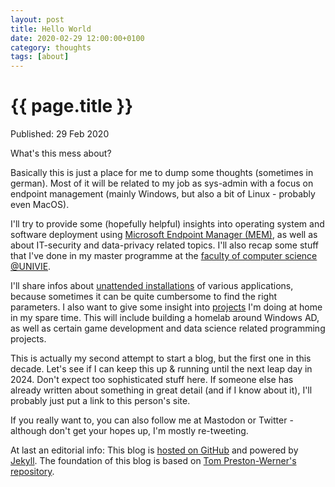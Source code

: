 ```yaml
---
layout: post
title: Hello World
date: 2020-02-29 12:00:00+0100
category: thoughts
tags: [about]
---
```


{{ page.title }}
================

<p class="meta">Published: 29 Feb 2020</p>

What's this mess about?

Basically this is just a place for me to dump some thoughts (sometimes in german). Most of it will be related to my job as sys-admin with a focus on endpoint management (mainly Windows, but also a bit of Linux - probably even MacOS).

I'll try to provide some (hopefully helpful) insights into operating system and software deployment using [Microsoft Endpoint Manager (MEM)](https://www.microsoft.com/en-us/microsoft-365/microsoft-endpoint-manager), as well as about IT-security and data-privacy related topics. I'll also recap some stuff that I've done in my master programme at the [faculty of computer science @UNIVIE](https://informatik.univie.ac.at/).

I'll share infos about [unattended installations](/unattend) of various applications, because sometimes it can be quite cumbersome to find the right parameters. I also want to give some insight into [projects](/projects) I'm doing at home in my spare time. This will include building a homelab around Windows AD, as well as certain game development and data science related programming projects.

This is actually my second attempt to start a blog, but the first one in this decade. Let's see if I can keep this up & running until the next leap day in 2024. Don't expect too sophisticated stuff here. If someone else has already written about something in great detail (and if I know about it), I'll probably just put a link to this person's site.

If you really want to, you can also follow me at Mastodon or Twitter - although don't get your hopes up, I'm mostly re-tweeting.

At last an editorial info: This blog is [hosted on GitHub](https://github.com/cocoreat/cocoreat.github.io) and powered by [Jekyll](http://github.com/jekyll/jekyll/).
The foundation of this blog is based on [Tom Preston-Werner's repository](https://github.com/mojombo/mojombo.github.io).
